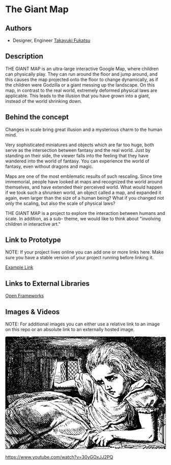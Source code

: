 # The Giant Map

## Authors
- Designer, Engineer [Takayuki Fukatsu](https://github.com/fladdict)

## Description
THE GIANT MAP is an ultra-large interactive Google Map, where children can physically play.
They can run around the floor and jump around, and this causes the map projected onto the floor to change dynamically, as if the children were Godzilla or a giant messing up the landscape. On this map, in contrast to the real world, extremely deformed physical laws are applicable. This leads to the illusion that you have grown into a giant, instead of the world shrinking down.


## Behind the concept

Changes in scale bring great illusion and a mysterious charm to the human mind.

Very sophisticated miniatures and objects which are far too huge, both serve as the intersection between fantasy and the real world.
Just by standing on their side, the viewer falls into the feeling that they have wandered into the world of fantasy. You can experience the world of fantasy, even without dragons and magic.

Maps are one of the most emblematic results of such rescaling.
Since time immemorial, people have looked at maps and recognized the world around themselves, and have extended their perceived world.
What would happen if we took such a shrunken world, an object called a map, and expanded it again, even larger than the size of a human being?
What if you changed not only the scaling, but also the scale of physical laws?


THE GIANT MAP is a project to explore the interaction between humans and scale.
In addition, as a sub- theme, we would like to think about "involving children in interactive art."


## Link to Prototype
NOTE: If your project lives online you can add one or more links here. Make sure you have a stable version of your project running before linking it.

[Example Link](http://www.google.com "Example Link")

## Links to External Libraries

[Open Frameworks](http://www.openframeworks.cc/ "Open Frameworks")

## Images & Videos
NOTE: For additional images you can either use a relative link to an image on this repo or an absolute link to an externally hosted image.

![Example Image](project_images/public_commons/alice_in_wonder_land.jpeg?raw=true "Example Image")

https://www.youtube.com/watch?v=30yGOxJJ2PQ
